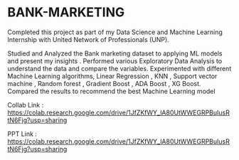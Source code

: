 # BANK-MARKETING

Completed this project as part of my Data Science and Machine Learning Internship with United Network of Professionals (UNP).

Studied and Analyzed the Bank marketing  dataset to applying ML models and present my insights . 
Performed various Exploratory Data Analysis to understand the data and compare the variables. 
Experimented with different Machine Learning algorithms, Linear Regression , KNN , Support vector machine , Random forest , Gradient Boost , ADA Boost , XG Boost.
Compared the results to recommend the best Machine Learning model



Collab Link : https://colab.research.google.com/drive/1JfZKfWY_lA80UtWWEGRPBuIusRtN6Fjg?usp=sharing

PPT Link : https://colab.research.google.com/drive/1JfZKfWY_lA80UtWWEGRPBuIusRtN6Fjg?usp=sharing

